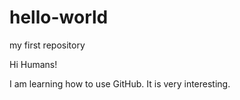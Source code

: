 # hello-world
my first repository

Hi Humans!

I am learning how to use GitHub. It is very interesting.
